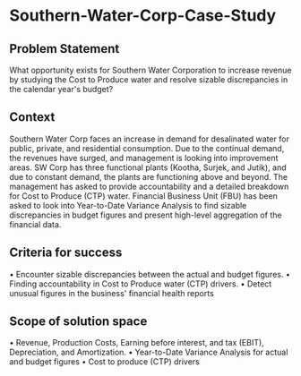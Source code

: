 # Southern-Water-Corp-Case-Study
## Problem Statement
What opportunity exists for Southern Water Corporation to increase revenue by studying the Cost to Produce water and resolve sizable discrepancies in the calendar year's budget?

## Context
Southern Water Corp faces an increase in demand for desalinated water for public, private, and residential consumption. Due to the continual demand, the revenues have surged, and management is looking into improvement areas. SW Corp has three functional plants (Kootha, Surjek, and Jutik), and due to constant demand, the plants are functioning above and beyond.
The management has asked to provide accountability and a detailed breakdown for Cost to Produce (CTP) water. Financial Business Unit (FBU) has been asked to look into Year-to-Date Variance Analysis to find sizable discrepancies in budget figures and present high-level aggregation of the financial data.

## Criteria for success
•	Encounter sizable discrepancies between the actual and budget figures.
•	Finding accountability in Cost to Produce water (CTP) drivers.
•	Detect unusual figures in the business' financial health reports

## Scope of solution space
•	Revenue, Production Costs, Earning before interest, and tax (EBIT), Depreciation, and Amortization.
•	Year-to-Date Variance Analysis for actual and budget figures
•	Cost to produce (CTP) drivers

